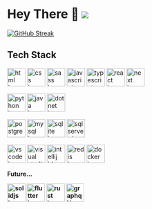 <h1 align="left">Hey There 👋 <a href="https://www.codewars.com/users/Igroman4ik228"><img src="https://www.codewars.com/users/Igroman4ik228/badges/micro" /></a></h1>

<p align="left">
  <a href="https://git.io/streak-stats"><img src="https://streak-stats.demolab.com?user=Igroman4ik228&theme=shadow-orange&background=0D1117&currStreakLabel=EBEBEB" alt="GitHub Streak" /></a>
</p>

<h2 align="left">Tech Stack</h2>

<p align="left">
  <a href="https://html.spec.whatwg.org/multipage/"><img height="42" width="42" src="https://skills.syvixor.com/api/icons?i=html" alt="html icon" /></a>
  <a href="https://www.w3.org/Style/CSS/"><img height="42" width="42" src="https://skills.syvixor.com/api/icons?i=css" alt="css icon" /></a>
  <a href="https://sass-lang.com/"><img height="42" width="42" src="https://skills.syvixor.com/api/icons?i=sass" alt="sass icon" /></a>
  <a href="https://ecma-international.org/"><img height="42" width="42" src="https://skills.syvixor.com/api/icons?i=js" alt="javascript icon" /></a>
  <a href="https://www.typescriptlang.org/"><img height="42" width="42" src="https://skills.syvixor.com/api/icons?i=ts" alt="typescript icon" /></a>
  <a href="https://react.dev/"><img height="42" width="42" src="https://skills.syvixor.com/api/icons?i=react" alt="react icon" /></a>
  <a href="https://nextjs.org/"><img height="42" width="42" src="https://skills.syvixor.com/api/icons?i=nextjs" alt="next icon" /></a> 
</p>

<p align="left">
  <a href="https://www.python.org/"><img height="42" width="42" src="https://skills.syvixor.com/api/icons?i=python" alt="python icon" /></a>
  <a href="https://www.java.com/"><img height="42" width="42" src="https://skills.syvixor.com/api/icons?i=java" alt="java icon" /></a>
  <a href="https://dotnet.microsoft.com/"><img height="42" width="42" src="https://skills.syvixor.com/api/icons?i=dotnet" alt="dotnet icon" /></a>
</p>

<p align="left">
  <a href="https://www.postgresql.org/"><img height="42" width="42" src="https://skills.syvixor.com/api/icons?i=postgresql" alt="postgres icon" /></a>
  <a href="https://www.mysql.com/"><img height="42" width="42" src="https://skills.syvixor.com/api/icons?i=mysql" alt="mysql icon" /></a>
  <a href="https://www.sqlite.org/"><img height="42" width="42" src="https://skills.syvixor.com/api/icons?i=sqlite" alt="sqlite icon" /></a>
  <a href="https://www.sqlite.org/"><img height="42" width="42" src="https://skills.syvixor.com/api/icons?i=sqlserver" alt="sqlserver icon" /></a>
</p>

<p align="left">
  <a href="https://code.visualstudio.com/"><img height="42" width="42" src="https://skills.syvixor.com/api/icons?i=vscode" alt="vscode icon" /></a>
  <a href="https://visualstudio.microsoft.com/"><img height="42" width="42" src="https://skills.syvixor.com/api/icons?i=visualstudio" alt="visual studio icon" /></a>
  <a href="https://www.jetbrains.com/"><img height="42" width="42" src="https://skills.syvixor.com/api/icons?i=intellijidea" alt="intellij idea icon" /></a>
  <a href="https://redis.io/"><img height="42" width="42" src="https://skills.syvixor.com/api/icons?i=redis" alt="redis icon" /></a>
  <a href="https://www.docker.com/"><img height="42" width="42" src="https://skills.syvixor.com/api/icons?i=docker" alt="docker icon" /></a>
</p>

<b>Future...<b>
<p align="left">
  <a href="https://www.solidjs.com/"><img height="42" width="42" src="https://skills.syvixor.com/api/icons?i=solidjs" alt="solidjs icon" /></a>
  <a href="https://flutter.dev/"><img height="42" width="42" src="https://skills.syvixor.com/api/icons?i=flutter" alt="flutter icon" /></a>
  <a href="https://rust-lang.org/"><img height="42" width="42" src="https://skills.syvixor.com/api/icons?i=rust" alt="rust icon" /></a>
  <a href="https://graphql.org/"><img height="42" width="42" src="https://skills.syvixor.com/api/icons?i=graphql" alt="graphql icon" /></a>
</p>

<!-- <h2 align="left">Social</h2>
<p align="left">
  <img height="42" width="42" src="https://cdn.simpleicons.org/youtube" />
  <img height="42" width="42" src="https://cdn.simpleicons.org/twitch" />
  <img height="42" width="42" src="https://cdn.simpleicons.org/telegram" />
  <img height="42" width="42" src="https://cdn.simpleicons.org/curseforge" />
  <img height="42" width="42" src="https://cdn.simpleicons.org/modrinth" />
</p> -->

